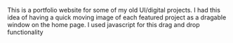 This is a portfolio website for some of my old UI/digital projects. 
I had this idea of having a quick moving image of each featured project 
as a dragable window on the home page. I used javascript for this drag 
and drop functionality
